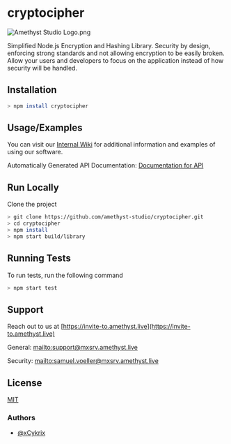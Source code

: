 # cryptocipher

![Amethyst Studio Logo.png](https://raw.githubusercontent.com/amethyst-studio/cryptocipher/main/.github/.asset/logo.png)

Simplified Node.js Encryption and Hashing Library. Security by design, enforcing strong standards and not allowing encryption to be easily broken. Allow your users and developers to focus on the application instead of how security will be handled.

## Installation

```bash
> npm install cryptocipher
```

## Usage/Examples

You can visit our [Internal Wiki](https://github.com/amethyst-studio/cryptocipher/wiki) for additional information and examples of using our software.

Automatically Generated API Documentation: [Documentation for API](https://amethyst-studio.github.io/cryptocipher/index.html)

## Run Locally

Clone the project

```bash
> git clone https://github.com/amethyst-studio/cryptocipher.git
> cd cryptocipher
> npm install
> npm start build/library
```

## Running Tests

To run tests, run the following command

```bash
> npm start test
```

## Support

Reach out to us at [https://invite-to.amethyst.live](https://invite-to.amethyst.live)

General: [mailto:support@mxsrv.amethyst.live](mailto:support@mxsrv.amethyst.live)

Security: [mailto:samuel.voeller@mxsrv.amethyst.live](mailto:samuel.voeller@mxsrv.amethyst.live)

## License

[MIT](https://choosealicense.com/licenses/mit/)

### Authors

- [@xCykrix](https://www.github.com/xCykrix)
